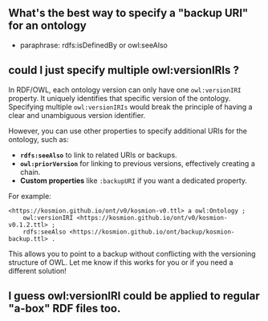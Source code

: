 

## What's the best way to specify a "backup URI" for an ontology

- paraphrase: rdfs:isDefinedBy or owl:seeAlso

## could I just specify multiple owl:versionIRIs ?

In RDF/OWL, each ontology version can only have one `owl:versionIRI` property. It uniquely identifies that specific version of the ontology. Specifying multiple `owl:versionIRIs` would break the principle of having a clear and unambiguous version identifier.

However, you can use other properties to specify additional URIs for the ontology, such as:
- **`rdfs:seeAlso`** to link to related URIs or backups.
- **`owl:priorVersion`** for linking to previous versions, effectively creating a chain.
- **Custom properties** like `:backupURI` if you want a dedicated property.

For example:
```turtle
<https://kosmion.github.io/ont/v0/kosmion-v0.ttl> a owl:Ontology ;
    owl:versionIRI <https://kosmion.github.io/ont/v0/kosmion-v0.1.2.ttl> ;
    rdfs:seeAlso <https://kosmion.github.io/ont/backup/kosmion-backup.ttl> .
```

This allows you to point to a backup without conflicting with the versioning structure of OWL. Let me know if this works for you or if you need a different solution!

## I guess owl:versionIRI could be applied to regular "a-box" RDF files too.